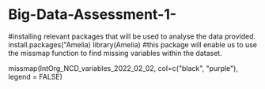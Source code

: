 # Big-Data-Assessment-1-
#installing relevant packages that will be used to analyse the data provided.
install.packages("Amelia)
library(Amelia) #this package will enable us to use the missmap function to find missing variables within the dataset.



missmap(IntOrg_NCD_variables_2022_02_02, col=c("black", "purple"), legend = FALSE)
